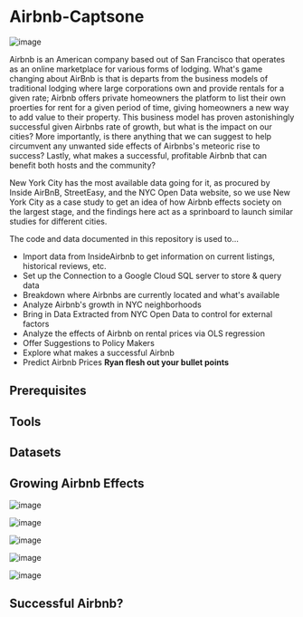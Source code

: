 # Airbnb-Captsone

![image](https://user-images.githubusercontent.com/50972659/130538682-7518b0b0-6cb1-4809-a00a-0de9f2a2869a.png)

Airbnb is an American company based out of San Francisco that operates as an online marketplace for various forms of lodging. What's game changing about AirBnb is that is departs from the business models of traditional lodging where large corporations own and provide rentals for a given rate; Airbnb offers private homeowners the platform to list their own proerties for rent for a given period of time, giving homeowners a new way to add value to their property. This business model has proven astonishingly successful given Airbnbs rate of growth, but what is the impact on our cities? More importantly, is there anything that we can suggest to help circumvent any unwanted side effects of Airbnbs's meteoric rise to success? Lastly, what makes a successful, profitable Airbnb that can benefit both hosts and the community?

New York City has the most available data going for it, as procured by Inside AirBnB, StreetEasy, and the NYC Open Data website, so we use New York City as a case study to get an idea of how Airbnb effects society on the largest stage, and the findings here act as a sprinboard to launch similar studies for different cities.

The code and data documented in this repository is used to...

  - Import data from InsideAirbnb to get information on current listings, historical reviews, etc.
  - Set up the Connection to a Google Cloud SQL server to store & query data
  - Breakdown where Airbnbs are currently located and what's available
  - Analyze Airbnb's growth in NYC neighborhoods
  - Bring in Data Extracted from NYC Open Data to control for external factors
  - Analyze the effects of Airbnb on rental prices via OLS regression
  - Offer Suggestions to Policy Makers
  - Explore what makes a successful Airbnb
  - Predict Airbnb Prices **********Ryan flesh out your bullet points**********

## Prerequisites

## Tools

## Datasets

## Growing Airbnb Effects

![image](https://user-images.githubusercontent.com/50972659/130540215-d821139d-5d62-4bce-8526-f007e8f8d8d0.png)

![image](https://user-images.githubusercontent.com/50972659/130540156-5e40f6f2-66ff-494c-bffc-f19cd7adc48a.png)

![image](https://user-images.githubusercontent.com/50972659/130540345-402ac131-2a9c-4991-bbee-bcb310837648.png)

![image](https://user-images.githubusercontent.com/50972659/130540388-a305b3f9-c36c-4341-93ed-21e8056c902d.png)

![image](https://user-images.githubusercontent.com/50972659/130540420-1743654a-c7b6-4798-aeab-6f08fdee8be8.png)

## Successful Airbnb?

